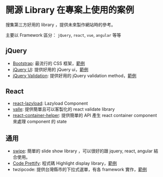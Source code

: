 # 開源 Library 在專案上使用的案例

搜集第三方好用的 library ，提供未來製作網站時的參考。

主要以 Framework 區分： `jQuery`, `react`, `vue`, `angular` 等等

## jQuery

- [Bootstrap](http://getbootstrap.com/): 最流行的 CSS 框架，[範例](bootstrap.md)
- [jQuery UI](https://jqueryui.com/): 提供好用的 jQuery ui，[範例](jqueryui.md)
- [jQuery Validation](https://jqueryvalidation.org/): 提供好用的 jQuery validation method，[範例](validation.md)

## React

- [react-lazyload](https://github.com/jasonslyvia/react-lazyload): Lazyload Component
- [valle](https://github.com/jessy1092/valle): 提供簡單且可以客製化的 react validate library
- [react-container-helper](https://github.com/jessy1092/react-container-helper): 提供簡單的 API 產生 react container component 來處理 component 的 state

## 通用

- [swipe](http://lyfeyaj.github.io/swipe/): 簡單的 slide show library ，可以很好的跟 jquery, react, angular 結合使用。
- [Code Prettify](https://github.com/google/code-prettify): 程式碼 Highlight display library，[範例](prettify.md)
- twzipcode: 提供台灣縣市的下拉式選單，有各 framework 實作，[範例](twzipcode.md)
